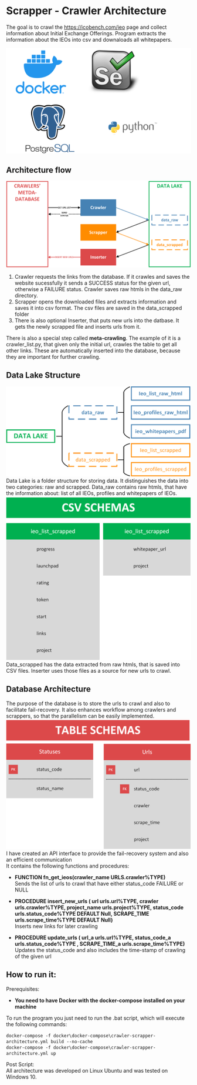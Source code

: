 
# Scrapper - Crawler Architecture
The goal is to crawl the https://icobench.com/ieo page and collect information about Initial
Exchange Offerings. Program extracts the information about the IEOs into csv and downaloads 
all whitepapers. <br>

![Tech Stack](docs/tech_stack.png)

## Architecture flow
![Architecture Flow](docs/architecture_flow.png)
1. Crawler requests the links from the database. If it crawles and saves the website sucessfully it sends a SUCCESS 
status for the given url, otherwise a FAILURE status. Crawler saves raw htmls in the data_raw directory.
2. Scrapper opens the downloaded files and extracts information and saves it into csv format. The csv files are saved in
the data_scrapped folder
3. There is also optional Inserter, that puts new urls into the datbase. It gets the newly scrapped file and inserts 
urls from it.

There is also a special step called **meta-crawling**. The example of it is a crawler_list.py, 
that given only the initial url, crawles the table to get all other links. These are automatically inserted into the database,
because they are important for further crawling.  
## Data Lake Structure
![Data Lake Structure](docs/data_lake_structure.png)
Data Lake is a folder structure for storing data. 
It distinguishes the data into two categories: raw and scrapped.
Data_raw contains raw htmls, that have the information about: list of all IEOs, profiles and whitepapers of IEOs.  
![Schema csv](docs/schema_csv_data_scrapped.png)
Data_scrapped has the data extracted from raw htmls, that is saved into CSV files.
Inserter uses those files as a source for new urls to crawl. 
## Database Architecture
The purpose of the database is to store the urls to crawl and also to facilitate fail-recovery. 
It also enhances workflow among crawlers and scrappers, so that the parallelism can be easily implemented. 
![Table schemas](docs/table_schemas.png)
I have created an API interface to provide the fail-recovery system and also an efficient communication <br>
It contains the following functions and procedures:<br>
- **FUNCTION fn_get_ieos(crawler_name URLS.crawler%TYPE)** <br>
Sends the list of urls to crawl that have either status_code FAILURE or NULL<br>

- **PROCEDURE insert_new_urls (
    url urls.url%TYPE,
    crawler urls.crawler%TYPE,
    project_name urls.project%TYPE,
    status_code urls.status_code%TYPE DEFAULT Null,
    SCRAPE_TIME urls.scrape_time%TYPE DEFAULT Null)**<br>
Inserts new links for later crawling <br>
- **PROCEDURE update_urls (
    url_a urls.url%TYPE,
    status_code_a urls.status_code%TYPE ,
    SCRAPE_TIME_a urls.scrape_time%TYPE)**<br>
Updates the status_code and also includes the time-stamp of crawling of the given url<br>


## How to run it:
Prerequisites:
- **You need to have Docker with the docker-compose installed on your machine**

To run the program you just need to run the .bat script, which will execute the following commands:
```shell script
docker-compose -f docker\docker-compose\crawler-scrapper-architecture.yml build --no-cache
docker-compose -f docker\docker-compose\crawler-scrapper-architecture.yml up
```

 Post Script:<br>
 All architecture was developed on Linux Ubuntu and was tested on Windows 10. 
